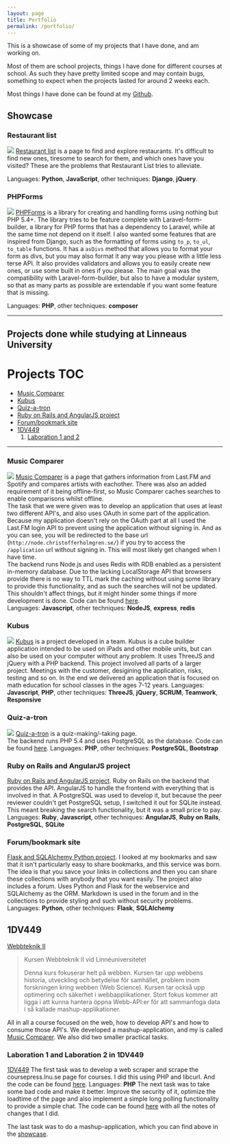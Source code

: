 ```yaml
---
layout: page
title: Portfolio
permalink: /portfolio/
---
```


This is a showcase of some of my projects that I have done, and am working on.

Most of them are school projects, things I have done for different courses at school. As such they have pretty limited scope and may contain bugs, something to expect when the projects lasted for around 2 weeks each.

Most things I have done can be found at my [Github](https://github.com/CCHolmgren).

## Showcase

### Restaurant list
![](/images/ss+2015-10-25+at+02.07.36.jpg)
[Restaurant list](http://django.christofferholmgren.se/) is a page to find and explore restaurants. It's difficult to find new ones, tiresome to search for them, and which ones have you visited? These are the problems that Restaurant List tries to alleviate.

Languages: **Python**, **JavaScript**, other techniques: **Django**, **jQuery**.

### PHPForms
![](/images/ss+2015-04-30+at+03.41.48.png)
[PHPForms](https://github.com/CCHolmgren/PHPForms) is a library for creating and handling forms using nothing but PHP 5.4+.
The library tries to be feature complete with Laravel-form-builder, a library for PHP forms that has a dependency to Laravel, while at the same time not depend on it itself.
I also wanted some features that are inspired from Django, such as the formatting of forms using ```to_p```, ```to_ul```, ```to_table``` functions. It has a ```asDivs``` method that allows you to format your form as divs, but you may also format it any way you please with a little less terse API.
It also provides validators and allows you to easily create new ones, or use some built in ones if you please.
The main goal was the compatibility with Laravel-form-builder, but also to have a modular system, so that as many parts as possible are extendable if you want some feature that is missing.  

Languages: **PHP**, other techniques: **composer**

* * *

## Projects done while studying at Linneaus University

# Projects TOC
* [Music Comparer](#music-comparer)
* [Kubus](#kubus)
* [Quiz-a-tron](#quiz-a-tron) 
* [Ruby on Rails and AngularJS project](#ruby-on-rails-and-angularjs-project)
* [Forum/bookmark site](#forumbookmark-site)
* [1DV449](#dv449)  
    1. [Laboration 1 and 2](#laboration-1-and-laboration-2-in-1dv449)

* * *

### Music Comparer
![](/images/ss+2015-04-30+at+12.32.27.png)
[Music Comparer](http://node.christofferholmgren.se/) is a page that gathers information from Last.FM and Spotify and compares artists with eachother. There was also an added requirement of it being offline-first, so Music Comparer caches searches to enable comparisons whilst offline.   
The task that we were given was to develop an application that uses at least two different API's, and also uses OAuth in some part of the application.  
Because my application doesn't rely on the OAuth part at all I used the Last.FM login API to prevent using the application without signing in. And as you can see, you will be redirected to the base url (```http://node.christofferholmgren.se/```) if you try to access the ```/application``` url without signing in. This will most likely get changed when I have time.  
The backend runs Node.js and uses Redis with RDB enabled as a persistent in-memory database. 
Due to the lacking LocalStorage API that browsers provide there is no way to TTL mark the caching without using some library to provide this functionality, and as such the searches will not be updated. This shouldn't affect things, but it might hinder some things if more development is done.
Code can be found [here](https://github.com/CCHolmgren/Music-comparer).   
Languages: **Javascript**, other techniques: **NodeJS**, **express**, **redis**  

### Kubus
![](/images/ss+2015-05-04+at+02.29.46.jpg)
[Kubus](http://www2.kau.se/jorrbomm/) is a project developed in a team. Kubus is a cube builder application intended to be used on iPads and other mobile units, but can also be used on your computer without any problem. It uses ThreeJS and jQuery with a PHP backend.
This project involved all parts of a larger project. Meetings with the customer, desigining the application, risks, testing and so on. In the end we delivered an application that is focused on math education for school classes in the ages 7-12 years.
Languages: **Javascript**, **PHP**, other techniques: **ThreeJS**, **jQuery**, **SCRUM**, **Teamwork**, **Responsive**

### Quiz-a-tron
![](/images/ss+2015-04-30+at+12.42.24.png)
[Quiz-a-tron](http://www.christofferholmgren.se/quiz-a-tron/) is a quiz-making/-taking page.  
The backend runs PHP 5.4 and uses PostgreSQL as the database.
Code can be found [here](https://github.com/CCHolmgren/Quiz-a-tron).
Languages: **PHP**, other techniques: **PostgreSQL**, **Bootstrap**

### Ruby on Rails and AngularJS project
[Ruby on Rails and AngularJS project](https://github.com/CCHolmgren/ch222kv_1dv450_kod). Ruby on Rails on the backend that provides the API. AngularJS to handle the frontend with everything that is involved in that. A PostgreSQL was used to develop it, but because the peer reviewer couldn't get PostgreSQL setup, I switched it out for SQLite instead. This meant breaking the search functionality, but it was a small price to pay.
Languages: **Ruby**, **Javascript**, other techniques: **AngularJS**, **Ruby on Rails**, **PostgreSQL**, **SQLite**

### Forum/bookmark site
[Flask and SQLAlchemy Python project](https://github.com/CCHolmgren/individuellt_mjukvaruprojekt). I looked at my bookmarks and saw that it isn't particularly easy to share bookmarks, and this service was born. The idea is that you savce your links in collections and then you can share these collections with anybody that you want easily. The project also includes a forum. Uses Python and Flask for the webservice and SQLAlchemy as the ORM. Markdown is used in the forum and in the collections to provide styling and such without security problems.  
Languages: **Python**, other techniques: **Flask**, **SQLAlchemy**

## 1DV449
[Webbteknik II](http://coursepress.lnu.se/kurs/webbteknik-ii/)  

>Kursen Webbteknik II vid Linnéuniversitetet
>
>Denna kurs fokuserar helt på webben. Kursen tar upp webbens historia, utveckling och betydelse för samhället, problem inom forskningen kring webben (Web Science). Kursen tar också upp optimering och säkerhet i webbapplikationer. Stort fokus kommer att ligga i att kunna hantera öppna Webb-API:er för att sammanfoga data i så kallade mashup-applikationer.

All in all a course focused on the web, how to develop API's and how to consume those API's. We developed a mashup-application, and my is called [Music Comparer](#music-comparer). We also did two smaller practical tasks.  

### Laboration 1 and Laboration 2 in 1DV449
[1DV449](https://github.com/CCHolmgren/1DV449_ch222kv)
The first task was to develop a web scraper and scrape the coursepress.lnu.se page for courses. I did this using PHP and libcurl. And the code can be found [here](https://github.com/CCHolmgren/1DV449_ch222kv/tree/master/Laboration-1).
Languages: **PHP**
The next task was to take some bad code and make it better. Improve the security of it, optimize the loadtime of the page and also implement a simple long polling functionality to provide a simple chat. The code can be found [here](https://github.com/CCHolmgren/1DV449_ch222kv/tree/master/Laboration-2) with all the notes of changes that I did. 

The last task was to do a mashup-application, which you can find above in the [showcase](#music-comparer).